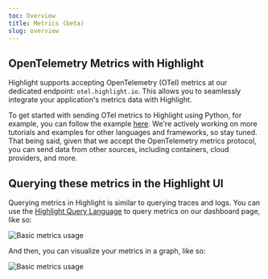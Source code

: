 ```yaml
---
toc: Overview
title: Metrics (beta)
slug: overview
---
```


## OpenTelemetry Metrics with Highlight

Highlight supports accepting OpenTelemetry (OTel) metrics at our dedicated endpoint: `otel.highlight.io`. This allows you to seamlessly integrate your application's metrics data with Highlight.

To get started with sending OTel metrics to Highlight using Python, for example, you can follow the example [here](../../../getting-started/8_native-opentelemetry/6_metrics.md). We're actively working on more tutorials and examples for other languages and frameworks, so stay tuned. That being said, given that we accept the OpenTelemetry metrics protocol, you can send data from other sources, including containers, cloud providers, and more.

## Querying these metrics in the Highlight UI

Querying metrics in Highlight is similar to querying traces and logs. You can use the [Highlight Query Language](../3_general-features/search.md) to query metrics on our dashboard page, like so: 

![Basic metrics usage](/images/docs/graphing/dashboard-choices.png)

And then, you can visualize your metrics in a graph, like so:

![Basic metrics usage](/images/docs/graphing/metrics.png)

